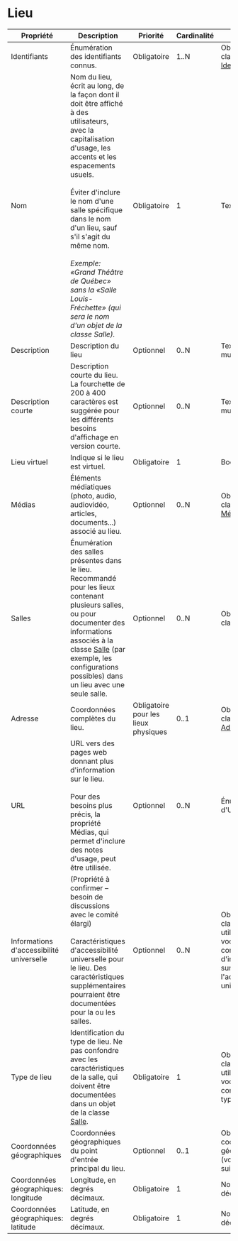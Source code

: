 # Lieu

| Propriété | Description | Priorité | Cardinalité | Type |
| ------------ | ------------- | ------------ | ------------ |------------ |
| Identifiants | Énumération des identifiants connus. | Obligatoire | 1..N | Objets de la classe utilitaire [Identifiant](./identifiant.md) |
| Nom | Nom du lieu, écrit au long, de la façon dont il doit être affiché à des utilisateurs, avec la capitalisation d'usage, les accents et les espacements usuels.<br><br>Éviter d'inclure le nom d'une salle spécifique dans le nom d'un lieu, sauf s'il s'agit du même nom.<br><br>*Exemple: «Grand Théâtre de Québec» sans la «Salle Louis-Fréchette» (qui sera le nom d'un objet de la classe Salle).* | Obligatoire | 1 | Texte long |
| Description | Description du lieu | Optionnel | 0..N | Texte long multilingue |
| Description courte | Description courte du lieu. La fourchette de 200 à 400 caractères est suggérée pour les différents besoins d'affichage en version courte. | Optionnel | 0..N | Texte long multilingue |
| Lieu virtuel | Indique si le lieu est virtuel. | Obligatoire | 1 | Booléen |
| Médias | Éléments médiatiques (photo, audio, audiovidéo, articles, documents...) associé au lieu. | Optionnel | 0..N | Objet de la classe utilitaire [Média](./media.md) |
| Salles | Énumération des salles présentes dans le lieu. Recommandé pour les lieux contenant plusieurs salles, ou pour documenter des informations associés à la classe [Salle](./salle.md) (par exemple, les configurations possibles) dans un lieu avec une seule salle. | Optionnel | 0..N | Objets de la classe [Salle](./salle.md) |
| Adresse | Coordonnées complètes du lieu. | Obligatoire pour les lieux physiques | 0..1 | Objet de la classe utilitaire [Adresse](./sadresse.md) |
| URL | URL vers des pages web donnant plus d'information sur le lieu.<br><br>Pour des besoins plus précis, la propriété Médias, qui permet d'inclure des notes d'usage, peut être utilisée. | Optionnel | 0..N | Énumération d'URL |
| Informations d'accessibilité universelle | (Propriété à confirmer – besoin de discussions avec le comité élargi)<br><br>Caractéristiques d'accessibilité universelle pour le lieu. Des caractéristiques supplémentaires pourraient être documentées pour la ou les salles. | Optionnel | 0..N | Objets de la classe [Terme](./terme.md) utilisant un vocabulaire contrôlé d'information sur l'accessibilité universelle |
| Type de lieu | Identification du type de lieu. Ne pas confondre avec les caractéristiques de la salle, qui doivent être documentées dans un objet de la classe [Salle](](./salle.md)). | Obligatoire | 1 | Objets de la classe [Terme](./terme.md) utilisant un vocabulaire contrôlé de type de lieu |
| Coordonnées géographiques | Coordonnées géographiques du point d'entrée principal du lieu. | Optionnel | 0..1 | Objet de coordonnées géographiques (voir les lignes suivantes) |
| Coordonnées géographiques: longitude | Longitude, en degrés décimaux. | Obligatoire | 1 | Nombre décimal |
| Coordonnées géographiques: latitude | Latitude, en degrés décimaux. | Obligatoire | 1 | Nombre décimal |
